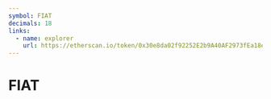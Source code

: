 ```yaml
---
symbol: FIAT
decimals: 18
links:
  - name: explorer
    url: https://etherscan.io/token/0x30e8da02f92252E2b9A40AF2973fEa18eCA4df87
---
```


# FIAT
